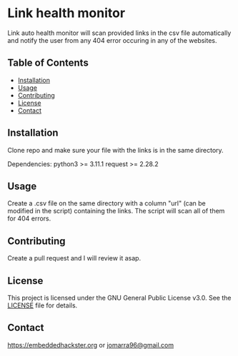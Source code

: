 # Link health monitor

Link auto health monitor will scan provided links in the csv file automatically and notify the user from any 404 error occuring in any of the websites.

## Table of Contents

- [Installation](#installation)
- [Usage](#usage)
- [Contributing](#contributing)
- [License](#license)
- [Contact](#contact)

## Installation

Clone repo and make sure your file with the links is in the same directory.

Dependencies:
	python3 >= 3.11.1
	request >= 2.28.2

## Usage

Create a .csv file on the same directory with a column "url" (can be modified in the script) containing the links. The script will scan all of them for 404 errors.

## Contributing

Create a pull request and I will review it asap.

## License

This project is licensed under the GNU General Public License v3.0. See the [LICENSE](LICENSE) file for details.

## Contact

https://embeddedhackster.org or
jomarra96@gmail.com

